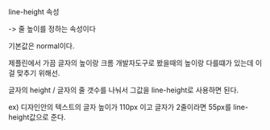 line-height 속성

-> 줄 높이를 정하는 속성이다

기본값은 normal이다.

제플린에서 가끔 글자의 높이랑 크롬 개발자도구로 봤을때의 높이랑 다를떄가 있는데 이걸 맞추기 위해선.

글자의 height / 글자의 줄 갯수를 나눠서 그값을 line-height로 사용하면 된다.

ex) 디자인안의 텍스트의 글자 높이가 110px 이고 글자가 2줄이라면 55px를 line-height값으로 준다.

